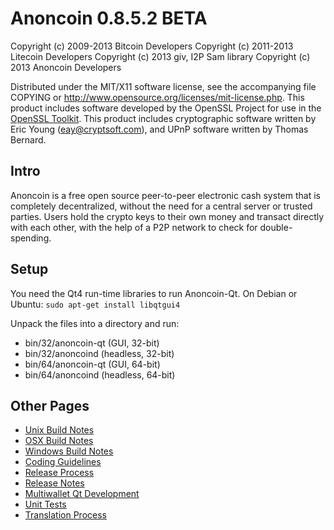 Anoncoin 0.8.5.2 BETA
====================

Copyright (c) 2009-2013 Bitcoin Developers
Copyright (c) 2011-2013 Litecoin Developers
Copyright (c) 2013 giv, I2P Sam library
Copyright (c) 2013 Anoncoin Developers

Distributed under the MIT/X11 software license, see the accompanying
file COPYING or http://www.opensource.org/licenses/mit-license.php.
This product includes software developed by the OpenSSL Project for use in the [OpenSSL Toolkit](http://www.openssl.org/). This product includes
cryptographic software written by Eric Young ([eay@cryptsoft.com](mailto:eay@cryptsoft.com)), and UPnP software written by Thomas Bernard.


Intro
---------------------
Anoncoin is a free open source peer-to-peer electronic cash system that is
completely decentralized, without the need for a central server or trusted
parties.  Users hold the crypto keys to their own money and transact directly
with each other, with the help of a P2P network to check for double-spending.


Setup
---------------------
You need the Qt4 run-time libraries to run Anoncoin-Qt. On Debian or Ubuntu:
	`sudo apt-get install libqtgui4`

Unpack the files into a directory and run:

- bin/32/anoncoin-qt (GUI, 32-bit)
- bin/32/anoncoind (headless, 32-bit)
- bin/64/anoncoin-qt (GUI, 64-bit)
- bin/64/anoncoind (headless, 64-bit)


Other Pages
---------------------
- [Unix Build Notes](build-unix.md)
- [OSX Build Notes](build-osx.md)
- [Windows Build Notes](build-msw.md)
- [Coding Guidelines](coding.md)
- [Release Process](release-process.md)
- [Release Notes](release-notes.md)
- [Multiwallet Qt Development](multiwallet-qt.md)
- [Unit Tests](unit-tests.md)
- [Translation Process](translation_process.md)
